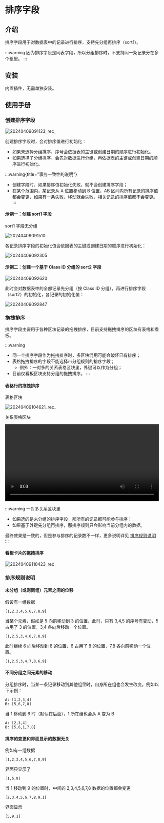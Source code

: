 # 排序字段

<PluginInfo name="field-sort"></PluginInfo>

## 介绍

排序字段用于对数据表中的记录进行排序，支持先分组再排序（sort1）。

:::warning
因为排序字段是同表字段，所以分组排序时，不支持同一条记录分在多个组里。
:::

## 安装

内置插件，无需单独安装。

## 使用手册

### 创建排序字段

![20240409091123_rec_](https://nocobase-docs.oss-cn-beijing.aliyuncs.com/20240409091123_rec_.gif)

创建排序字段时，会对排序值进行初始化：

- 如果未选择分组排序，序号会依据表的主键或创建日期的顺序进行初始化。
- 如果选择了分组排序，会先对数据进行分组，再依据表的主键或创建日期的顺序进行初始化。

:::warning{title="事务一致性的说明"}
- 创建字段时，如果排序值初始化失败，就不会创建排序字段；
- 在某个范围内，某记录从 A 位置移动到 B 位置，AB 区间内所有记录的排序值都会变更，如果有一条失败，移动就会失败，相关记录的排序值都不会变更。
:::

#### 示例一：创建 sort1 字段

sort1 字段无分组

![20240409091510](https://nocobase-docs.oss-cn-beijing.aliyuncs.com/20240409091510.png)

各记录排序字段的初始化值会依据表的主键或创建日期的顺序进行初始化：

![20240409092305](https://nocobase-docs.oss-cn-beijing.aliyuncs.com/20240409092305.png)

#### 示例二：创建一个基于 Class ID 分组的 sort2 字段

![20240409092620](https://nocobase-docs.oss-cn-beijing.aliyuncs.com/20240409092620.png)

此时会对数据表中的全部记录先分组（按 Class ID 分组），再进行排序字段（sort2）的初始化，各记录的初始化值：

![20240409092847](https://nocobase-docs.oss-cn-beijing.aliyuncs.com/20240409092847.png)

### 拖拽排序

排序字段主要用于各种区块记录的拖拽排序，目前支持拖拽排序的区块有表格和看板。

:::warning
- 同一个排序字段作为拖拽排序时，多区块混用可能会破坏已有排序；
- 表格拖拽排序的字段不能选择带分组规则的排序字段；
  - 例外：一对多的关系表格区块里，外键可以作为分组；
- 目前仅看板区块支持分组的拖拽排序。
:::

#### 表格行的拖拽排序

表格区块

![20240409104621_rec_](https://nocobase-docs.oss-cn-beijing.aliyuncs.com/20240409104621_rec_.gif)

关系表格区块

<video controls width="100%" src="https://nocobase-docs.oss-cn-beijing.aliyuncs.com/20240409111903_rec_.mp4" title="Title"></video>

:::warning
一对多关系区块里

- 如果选的是未分组的排序字段，那所有的记录都可能参与排序；
- 如果基于外键先分组再排序，那排序规则只会影响当前分组内的数据。

最终效果是一致的，但是参与排序的记录数不一样，更多说明详见 [排序规则说明](#排序规则说明)
:::

#### 看板卡片的拖拽排序

![20240409110423_rec_](https://nocobase-docs.oss-cn-beijing.aliyuncs.com/20240409110423_rec_.gif)

### 排序规则说明

#### 未分组（或则同组）元素之间的位移

假设有一组数据

```
[1,2,3,4,5,6,7,8,9]
```

当某个元素，假如是 5 向前移动到 3 的位置，此时，只有 3,4,5 的序号有变动，5 占用了 3 的位置，3,4 各向后移动一个位置。

```
[1,2,5,3,4,6,7,8,9]
```

此时继续 6 向后移动到 8 的位置，6 占用了 8 的位置，7,8 各向前移动一个位置。

```
[1,2,5,3,4,7,8,6,9]
```

#### 不同分组之间元素的移动

分组排序时，当某一条记录移动到其他组里时，自身所在组也会发生改变。例如以下示例：

```
A: [1,2,3,4]
B: [5,6,7,8]
```

当 1 移动到 6 时（默认在后面），1 所在组也会从 A 变为 B

```
A: [2,3,4]
B: [5,6,1,7,8]
```

#### 排序的变更和界面显示的数据无关

例如有一组数据

```
[1,2,3,4,5,6,7,8,9]
```

界面只显示了

```
[1,5,9]
```

当 1 移动到 9 的位置时，中间的 2,3,4,5,6,7,8 数据的位置都会变更

```
[2,3,4,5,6,7,8,9,1]
```

界面显示

```
[5,9,1]
```
